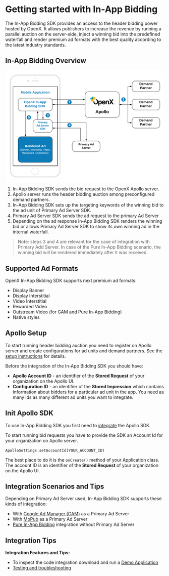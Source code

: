 # Getting started with In-App Bidding


The In-App Bidding SDK provides an access to the header bidding power hosted by OpenX. It allows publishers to increase the revenue by running a parallel auction on the server-side, inject a winning bid into the predefined waterfall and render premium ad formats with the best quality according to the latest industry standards. 

## In-App Bidding Overview  


<img src="res/In-App-Bidding-Overview.png" alt="Pipeline Screenshot" align="center">

1. In-App Bidding SDK sends the bid request to the OpenX Apollo server.
2. Apollo server runs the header bidding auction among preconfigured demand partners.
3. In-App Bidding SDK sets up the targeting keywords of the winning bid to the ad unit of Primary Ad Server SDK.
4. Primary Ad Server SDK sends the ad request to the primary Ad Server
5. Depending on the ad response In-App Bidding SDK renders the winning bid or allows Primary Ad Server SDK to show its own winning ad in the internal waterfall.  

> Note: steps 3 and 4 are relevant for the case of integration with Primary Add Server. In case of the Pure In-App Bidding scenario, the winning bid will be rendered immediately after it was received. 


## Supported Ad Formats

OpenX In-App Bidding SDK supports next premium ad formats:

 - Display Banner
 - Display Interstitial
 - Video Interstitial
 - Rewarded Video
 - Outstream Video (for GAM and Pure In-App Bidding)
 - Native styles

## Apollo Setup

To start running header bidding auction you need to register on Apollo server and create configurations for ad units and demand partners. See the [setup instructions]() for details.

Before the integration of the In-App Bidding SDK you should have:

- **Apollo Account ID** - an identifier of the **Stored Request** of your organization on the Apollo UI.
- **Configuration ID** - an identifier of the **Stored Impression** which contains information about bidders for a particular ad unit in the app. You need as many ids as many different ad units you want to integrate.


## Init Apollo SDK

To use In-App Bidding SDK you first need to [integrate](android-sdk-integration.md) the Apollo SDK.

To start running bid requests you have to provide the SDK an Account Id for your organization on Apollo server.

```
ApolloSettings.setAccountId(YOUR_ACCOUNT_ID)
```

The best place to do it is the `onCreate()` method of your Application class. The account ID is an identifier of the **Stored Request** of your organization on the Apollo UI.


## Integration Scenarios and Tips


Depending on Primary Ad Server used, In-App Bidding SDK supports these kinds of integration:

- With [Google Ad Manager (GAM)](integration-gam/android-in-app-bidding-gam-info.md) as a Primary Ad Server
- With [MoPub](integration-mopub/android-in-app-bidding-mopub-info.md) as a Primary Ad Server
- [Pure In-App Bidding](integration-apollo/android-in-app-bidding-pb-info.md) integration without Primary Ad Server
  

## Integration Tips


**Integration Features and Tips:**

- To inspect the code integration download and run a [Demo Application](https://storage.cloud.google.com/ox-cdn-prod-mobile/sdks/apollo/release/android/sdk/1.1.0/OpenX_Apollo_SDK_Android_Demo_1.1.0.zip)
- [Testing and troubleshooting](android-sdk-self-test.md)


